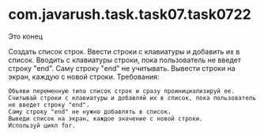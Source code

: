 # com.javarush.task.task07.task0722
Это конец

Создать список строк.
Ввести строки с клавиатуры и добавить их в список.
Вводить с клавиатуры строки, пока пользователь не введет строку "end". Саму строку "end" не учитывать.
Вывести строки на экран, каждую с новой строки.
Требования:

    Объяви переменную типа список строк и сразу проинициализируй ee.
    Считывай строки с клавиатуры и добавляй их в список, пока пользователь не введет строку "end".
    Саму строку "end" не нужно добавлять в список.
    Выведи список на экран, каждое значение с новой строки.
    Используй цикл for.
